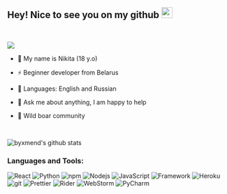 ## **Hey! Nice to see you on my github** <img src="https://media.giphy.com/media/hvRJCLFzcasrR4ia7z/giphy.gif" width="25px">

<br />


![](https://visitor-badge.glitch.me/badge?page_id=byxmend.byxmend)

- 🌱 My name is Nikita (18 y.o)

- ⚡ Beginner developer from Belarus   

- 👅 Languages: English and Russian

- 🐲 Ask me about anything, I am happy to help

- 🐗 Wild boar community

<br />

![byxmend's github stats](https://bad-apple-github-readme.vercel.app/api?show_bg=1&username=byxmend)

### **Languages and Tools:**

<img alt="React" src="https://img.shields.io/badge/-React-45b8d8?style=flat-square&logo=react&logoColor=white" />
<img alt="Python" src="https://img.shields.io/badge/-Python-1861B4?style=flat-square&logo=python&logoColor=white" />
<img alt="npm" src="https://img.shields.io/badge/-NPM-CB3837?style=flat-square&logo=npm&logoColor=white" />
<img alt="Nodejs" src="https://img.shields.io/badge/-Nodejs-43853d?style=flat-square&logo=Node.js&logoColor=white" />
<img alt="JavaScript" src="https://img.shields.io/badge/-JavaScript-yellow?style=flat-square&logo=javascript&logoColor=white" />
<img alt="Framework" src="https://img.shields.io/badge/-Framework-green?style=flat-square&logo=.Net&logoColor=white" />
<img alt="Heroku" src="https://img.shields.io/badge/-Heroku-430098?style=flat-square&logo=heroku&logoColor=white" />
<img alt="git" src="https://img.shields.io/badge/-Git-F05032?style=flat-square&logo=git&logoColor=white" />
<img alt="Prettier" src="https://img.shields.io/badge/-Prettier-F7B93E?style=flat-square&logo=prettier&logoColor=white" />
<img alt="Rider" src="https://img.shields.io/badge/-Rider-B4188B?style=flat-square&logo=rider&logoColor=white" />
<img alt="WebStorm" src="https://img.shields.io/badge/-WebStorm-85B418?style=flat-square&logo=webstorm&logoColor=white" />
<img alt="PyCharm" src="https://img.shields.io/badge/-PyCharm-EE8D2F?style=flat-square&logo=pycharm&logoColor=white" />

